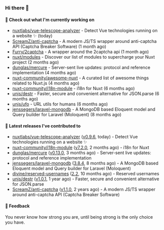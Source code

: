 ### Hi there 👋

#### 👷 Check out what I'm currently working on

- [nuxtlabs/vue-telescope-analyzer](https://github.com/nuxtlabs/vue-telescope-analyzer) - Detect Vue technologies running on a website ✨ (today)
- [ScreamZ/anti-captcha](https://github.com/ScreamZ/anti-captcha) - A modern JS/TS wrapper around anti-captcha API (Captcha Breaker Software) (1 month ago)
- [Furry/2captcha](https://github.com/Furry/2captcha) - A wrapper around the 2captcha api (1 month ago)
- [nuxt/modules](https://github.com/nuxt/modules) - Discover our list of modules to supercharge your Nuxt project (2 months ago)
- [dunglas/mercure](https://github.com/dunglas/mercure) - Server-sent live updates: protocol and reference implementation (4 months ago)
- [nuxt-community/awesome-nuxt](https://github.com/nuxt-community/awesome-nuxt) - A curated list of awesome things related to Nuxt.js (4 months ago)
- [nuxt-community/i18n-module](https://github.com/nuxt-community/i18n-module) - i18n for Nuxt (6 months ago)
- [unjs/destr](https://github.com/unjs/destr) - Faster, secure and convenient alternative for JSON.parse (6 months ago)
- [unjs/ufo](https://github.com/unjs/ufo) - URL utils for humans (6 months ago)
- [jenssegers/laravel-mongodb](https://github.com/jenssegers/laravel-mongodb) - A MongoDB based Eloquent model and Query builder for Laravel (Moloquent) (8 months ago)

#### 🔭 Latest releases I've contributed to

- [nuxtlabs/vue-telescope-analyzer](https://github.com/nuxtlabs/vue-telescope-analyzer) ([v0.9.6](https://github.com/nuxtlabs/vue-telescope-analyzer/releases/tag/v0.9.6), today) - Detect Vue technologies running on a website ✨
- [nuxt-community/i18n-module](https://github.com/nuxt-community/i18n-module) ([v7.2.0](https://github.com/nuxt-community/i18n-module/releases/tag/v7.2.0), 2 months ago) - i18n for Nuxt
- [dunglas/mercure](https://github.com/dunglas/mercure) ([v0.13.0](https://github.com/dunglas/mercure/releases/tag/v0.13.0), 3 months ago) - Server-sent live updates: protocol and reference implementation
- [jenssegers/laravel-mongodb](https://github.com/jenssegers/laravel-mongodb) ([3.8.4](https://github.com/jenssegers/laravel-mongodb/releases/tag/3.8.4), 8 months ago) - A MongoDB based Eloquent model and Query builder for Laravel (Moloquent)
- [divine/reserved-usernames](https://github.com/divine/reserved-usernames) ([2.2](https://github.com/divine/reserved-usernames/releases/tag/2.2), 10 months ago) - Reserved usernames
- [unjs/destr](https://github.com/unjs/destr) ([v1.0.1](https://github.com/unjs/destr/releases/tag/v1.0.1), 1 year ago) - Faster, secure and convenient alternative for JSON.parse
- [ScreamZ/anti-captcha](https://github.com/ScreamZ/anti-captcha) ([v1.1.0](https://github.com/ScreamZ/anti-captcha/releases/tag/v1.1.0), 2 years ago) - A modern JS/TS wrapper around anti-captcha API (Captcha Breaker Software)

#### 💬 Feedback
You never know how strong you are, until being strong is the only choice you have.